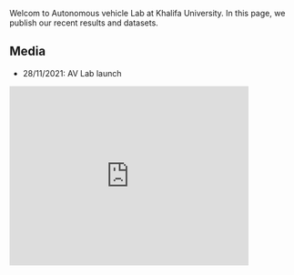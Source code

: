 Welcom to Autonomous vehicle Lab at Khalifa University. In this page, we publish our recent results and datasets.




## Media
- 28/11/2021: AV Lab launch
<iframe width="420" height="315" src="https://youtube.com/embed/k4qmW9vgAio" frameborder="0"> </iframe>
